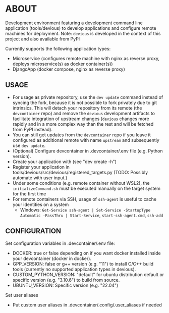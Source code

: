 # ABOUT

Development environment featuring a development command line application (tools/devious) to develop applications and configure remote machines for deployment.
Note: `devious` is developed in the context of this project and also available from PyPI

Currently supports the following application types:

-   Microservice (configures remote machine with nginx as reverse proxy, deploys microservice(s) as docker container(s))
-   DjangoApp (docker compose, nginx as reverse proxy)

## USAGE

-   For usage as private repository, use the `dev update` command instead of syncing the fork, because it is not possible to fork privately due to git intrinsics.
    This will detach your repository from its remote (the `devcontainer` repo) and remove the `devious` development artifacts to facilitate integration of upstream changes (`devious` changes more rapidly and in a more complex way than the rest and will be fetched from PyPI instead).
-   You can still get updates from the `devcontainer` repo if you leave it configured as additional remote with name `upstream` and subsequently use `dev update`.
-   (Optional) Configure devcontainer in .devcontainer/.env file (e.g. Python version).
-   Create your application with (see "dev create -h")
-   Register your application in tools/devious/src/devious/registered_targets.py (TODO: Possibly automate with user input.)
-   Under some conditions (e.g. remote container without WSL2), the `initializeCommand.sh` must be executed manually on the target system for the first time
-   For remote containers via SSH, usage of `ssh-agent` is useful to cache your identities on a system
    -   Windows: `Get-Service ssh-agent | Set-Service -StartupType Automatic -PassThru | Start-Service`, `start-ssh-agent.cmd`, `ssh-add`

## CONFIGURATION

Set configuration variables in .devcontainer/.env file:

-   DOCKER: true or false depending on if you want docker installed inside your devcontainer (docker in docker).
-   GPP_VERSION: false or g++ version (e.g. "11") to install C/C++ build tools (currently no supported application types in devious).
-   CUSTOM_PYTHON_VERSION: "default" for ubuntu distribution default or specific version (e.g. "3.10.6") to build from source.
-   UBUNTU_VERSION: Specific version (e.g. "22.04")

Set user aliases

-   Put custom user aliases in .devcontainer/.config/.user_aliases if needed

